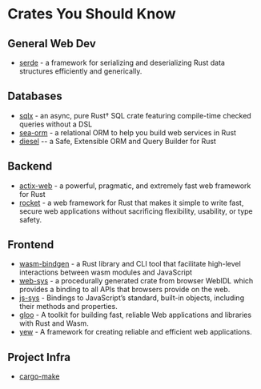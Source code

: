 # Crates You Should Know

## General Web Dev
* [serde](https://serde.rs/) - a framework for serializing and deserializing Rust data structures efficiently and generically.

## Databases
* [sqlx]([https://docs.rs/sqlx/latest/sqlx/](https://github.com/launchbadge/sqlx)) -  an async, pure Rust† SQL crate featuring compile-time checked queries without a DSL
* [sea-orm](https://www.sea-ql.org/SeaORM/) - a relational ORM to help you build web services in Rust
* [diesel](https://diesel.rs/) -- a Safe, Extensible ORM and Query Builder for Rust

## Backend
* [actix-web](https://actix.rs/) - a powerful, pragmatic, and extremely fast web framework for Rust
* [rocket](https://rocket.rs/) - a web framework for Rust that makes it simple to write fast, secure web applications without sacrificing flexibility, usability, or type safety.

## Frontend
* [wasm-bindgen](https://rustwasm.github.io/wasm-bindgen/) - a Rust library and CLI tool that facilitate high-level interactions between wasm modules and JavaScript
* [web-sys](https://rustwasm.github.io/wasm-bindgen/api/web_sys/) - a procedurally generated crate from browser WebIDL which provides a binding to all APIs that browsers provide on the web.
* [js-sys](https://docs.rs/js-sys/latest/js_sys/) - Bindings to JavaScript’s standard, built-in objects, including their methods and properties.
* [gloo](https://github.com/rustwasm/gloo) - A toolkit for building fast, reliable Web applications and libraries with Rust and Wasm.
* [yew](https://yew.rs/) - A framework for creating reliable and efficient web applications.

## Project Infra
* [cargo-make](https://github.com/sagiegurari/cargo-make)